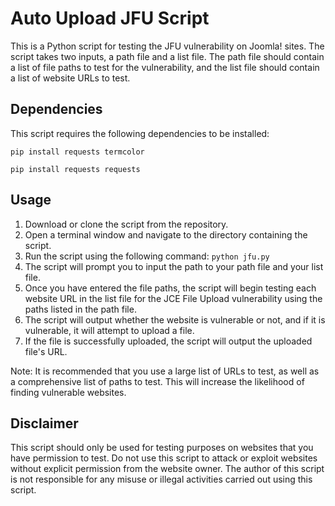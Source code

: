 Auto Upload JFU Script
======================

This is a Python script for testing the JFU vulnerability on Joomla! sites. The script takes two inputs, a path file and a list file. The path file should contain a list of file paths to test for the vulnerability, and the list file should contain a list of website URLs to test.

Dependencies
------------

This script requires the following dependencies to be installed:

`pip install requests termcolor`

`pip install requests requests`

Usage
-----

1.  Download or clone the script from the repository.
2.  Open a terminal window and navigate to the directory containing the script.
3.  Run the script using the following command: `python jfu.py`
4.  The script will prompt you to input the path to your path file and your list file.
5.  Once you have entered the file paths, the script will begin testing each website URL in the list file for the JCE File Upload vulnerability using the paths listed in the path file.
6.  The script will output whether the website is vulnerable or not, and if it is vulnerable, it will attempt to upload a file.
7.  If the file is successfully uploaded, the script will output the uploaded file's URL.

Note: It is recommended that you use a large list of URLs to test, as well as a comprehensive list of paths to test. This will increase the likelihood of finding vulnerable websites.

Disclaimer
----------

This script should only be used for testing purposes on websites that you have permission to test. Do not use this script to attack or exploit websites without explicit permission from the website owner. The author of this script is not responsible for any misuse or illegal activities carried out using this script.
